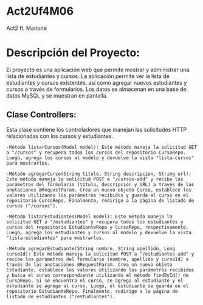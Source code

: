# Act2Uf4M06
Act2 ft. Marione
<h1>Descripción del Proyecto:</h1>
El proyecto es una aplicación web que permite mostrar y administrar una lista de estudiantes y cursos.
La aplicación permite ver la lista de estudiantes y cursos existentes, así como agregar nuevos estudiantes y cursos a través de formularios. Los datos se almacenan en una base de datos MySQL y se muestran en pantalla.

<h2>Clase Controllers:</h2>
Esta clase contiene los controladores que manejan las solicitudes HTTP relacionadas con los cursos y estudiantes.

    -Método listarCursos(Model model): Este método maneja la solicitud GET a "/cursos" y recupera todos los cursos del repositorio CursoRepo. Luego, agrega los cursos al modelo y devuelve la vista "lista-cursos" para mostrarlos.

    -Método agregarCurso(String titulo, String descripcion, String url): Este método maneja la solicitud POST a "/cursos-add" y recibe los parámetros del formulario (título, descripción y URL) a través de las anotaciones @RequestParam. Crea un nuevo objeto Curso, establece los valores utilizando los parámetros recibidos y guarda el curso en el repositorio CursoRepo. Finalmente, redirige a la página de listado de cursos ("/cursos").

    -Método listarEstudiantes(Model model): Este método maneja la solicitud GET a "/estudiantes" y recupera todos los estudiantes y cursos del repositorio EstudianteRepo y CursoRepo, respectivamente. Luego, agrega los estudiantes y cursos al modelo y devuelve la vista "lista-estudiantes" para mostrarlos.

    -Método agregarEstudiante(String nombre, String apellido, Long cursoId): Este método maneja la solicitud POST a "/estudiantes-add" y recibe los parámetros del formulario (nombre, apellido y cursoId) a través de las anotaciones @RequestParam. Crea un nuevo objeto Estudiante, establece los valores utilizando los parámetros recibidos y busca el curso correspondiente utilizando el método findById() de CursoRepo. Si se encuentra el curso, se agrega al estudiante y el estudiante se agrega al curso. Luego, el estudiante se guarda en el repositorio EstudianteRepo. Finalmente, redirige a la página de listado de estudiantes ("/estudiantes").

